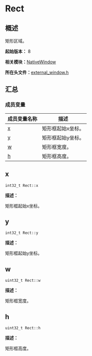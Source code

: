 # Rect


## 概述

矩形区域。

**起始版本：** 8

**相关模块：**[NativeWindow](_native_window.md)

**所在头文件：**[external_window.h](external__window_8h.md)

## 汇总


### 成员变量

| 成员变量名称 | 描述 | 
| -------- | -------- |
| [x](#x) | 矩形框起始x坐标。 | 
| [y](#y) | 矩形框起始y坐标。 | 
| [w](#w) | 矩形框宽度。 | 
| [h](#h) | 矩形框高度。 | 


## x

```
int32_t Rect::x
```

**描述：**

矩形框起始x坐标。


## y

```
int32_t Rect::y
```

**描述：**

矩形框起始y坐标。


## w

```
uint32_t Rect::w
```

**描述：**

矩形框宽度。


## h

```
uint32_t Rect::h
```

**描述：**

矩形框高度。
